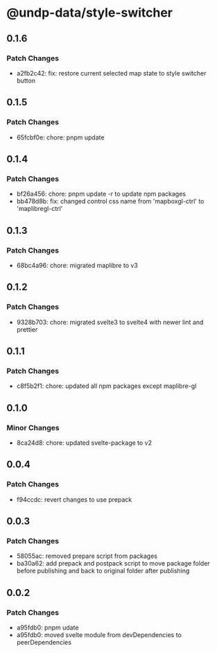 # @undp-data/style-switcher

## 0.1.6

### Patch Changes

- a2fb2c42: fix: restore current selected map state to style switcher button

## 0.1.5

### Patch Changes

- 65fcbf0e: chore: pnpm update

## 0.1.4

### Patch Changes

- bf26a456: chore: pnpm update -r to update npm packages
- bb478d8b: fix: changed control css name from 'mapboxgl-ctrl' to 'maplibregl-ctrl'

## 0.1.3

### Patch Changes

- 68bc4a96: chore: migrated maplibre to v3

## 0.1.2

### Patch Changes

- 9328b703: chore: migrated svelte3 to svelte4 with newer lint and prettier

## 0.1.1

### Patch Changes

- c8f5b2f1: chore: updated all npm packages except maplibre-gl

## 0.1.0

### Minor Changes

- 8ca24d8: chore: updated svelte-package to v2

## 0.0.4

### Patch Changes

- f94ccdc: revert changes to use prepack

## 0.0.3

### Patch Changes

- 58055ac: removed prepare script from packages
- ba30a62: add prepack and postpack script to move package folder before publishing and back to original folder after publishing

## 0.0.2

### Patch Changes

- a95fdb0: pnpm udate
- a95fdb0: moved svelte module from devDependencies to peerDependencies
